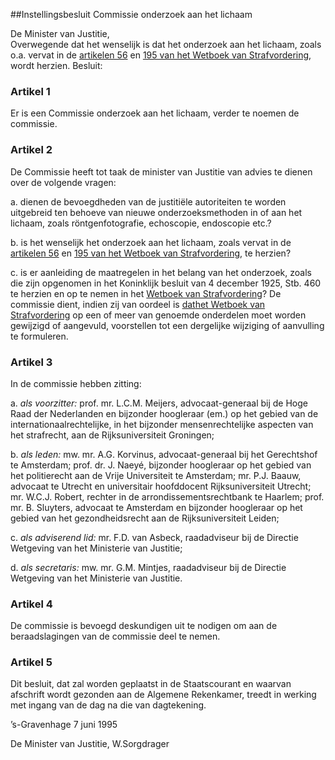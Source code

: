 <meta http-equiv='Content-Type' content='text/html; charset=utf-8' />

##Instellingsbesluit Commissie onderzoek aan het lichaam

De Minister van Justitie,  
Overwegende dat het wenselijk is dat het onderzoek aan het lichaam, zoals o.a. vervat in de [artikelen 56](../../../../../../../../wet/wet/van/15/januari/1921/BWBR0001903/README.md) en [195 van het Wetboek van Strafvordering](../../../../../../../../wet/wet/van/15/januari/1921/BWBR0001903/README.md), wordt herzien.
Besluit:    

### Artikel  1  

Er is een Commissie onderzoek aan het lichaam, verder te noemen de commissie.  

### Artikel  2  

De Commissie heeft tot taak de minister van Justitie van advies te dienen over de volgende vragen: 

a. dienen de bevoegdheden van de justitiële autoriteiten te worden uitgebreid ten behoeve van nieuwe onderzoeksmethoden in of aan het lichaam, zoals röntgenfotografie, echoscopie, endoscopie etc.?  

b. is het wenselijk het onderzoek aan het lichaam, zoals vervat in de [artikelen 56](../../../../../../../../wet/wet/van/15/januari/1921/BWBR0001903/README.md) en [195 van het Wetboek van Strafvordering](../../../../../../../../wet/wet/van/15/januari/1921/BWBR0001903/README.md), te herzien?  

c. is er aanleiding de maatregelen in het belang van het onderzoek, zoals die zijn opgenomen in het Koninklijk besluit van 4 december 1925, Stb. 460 te herzien en op te nemen in het [Wetboek van Strafvordering](../../../../../../../../wet/wet/van/15/januari/1921/BWBR0001903/README.md)? De commissie dient, indien zij van oordeel is [dat](../../../../../../../../wet/wet/van/15/januari/1921/BWBR0001903/README.md)[het Wetboek van Strafvordering](../../../../../../../../wet/wet/van/15/januari/1921/BWBR0001903/README.md) op een of meer van genoemde onderdelen moet worden gewijzigd of aangevuld, voorstellen tot een dergelijke wijziging of aanvulling te formuleren.    

### Artikel  3  

In de commissie hebben zitting: 

a.  *als voorzitter:*  prof. mr. L.C.M. Meijers, advocaat-generaal bij de Hoge Raad der Nederlanden en bijzonder hoogleraar (em.) op het gebied van de internationaalrechtelijke, in het bijzonder mensenrechtelijke aspecten van het strafrecht, aan de Rijksuniversiteit Groningen;  

b.  *als leden:*  mw. mr. A.G. Korvinus, advocaat-generaal bij het Gerechtshof te Amsterdam; prof. dr. J. Naeyé, bijzonder hoogleraar op het gebied van het politierecht aan de Vrije Universiteit te Amsterdam; mr. P.J. Baauw, advocaat te Utrecht en universitair hoofddocent Rijksuniversiteit Utrecht; mr. W.C.J. Robert, rechter in de arrondissementsrechtbank te Haarlem; prof. mr. B. Sluyters, advocaat te Amsterdam en bijzonder hoogleraar op het gebied van het gezondheidsrecht aan de Rijksuniversiteit Leiden;  

c.  *als adviserend lid:*  mr. F.D. van Asbeck, raadadviseur bij de Directie Wetgeving van het Ministerie van Justitie;  

d.  *als secretaris:*  mw. mr. G.M. Mintjes, raadadviseur bij de Directie Wetgeving van het Ministerie van Justitie.    

### Artikel  4  

De commissie is bevoegd deskundigen uit te nodigen om aan de beraadslagingen van de commissie deel te nemen.  

### Artikel  5  

Dit besluit, dat zal worden geplaatst in de Staatscourant en waarvan afschrift wordt gezonden aan de Algemene Rekenkamer, treedt in werking met ingang van de dag na die van dagtekening.  

’s-Gravenhage 
7 juni 1995    

De 
Minister van Justitie, 
W.Sorgdrager    
